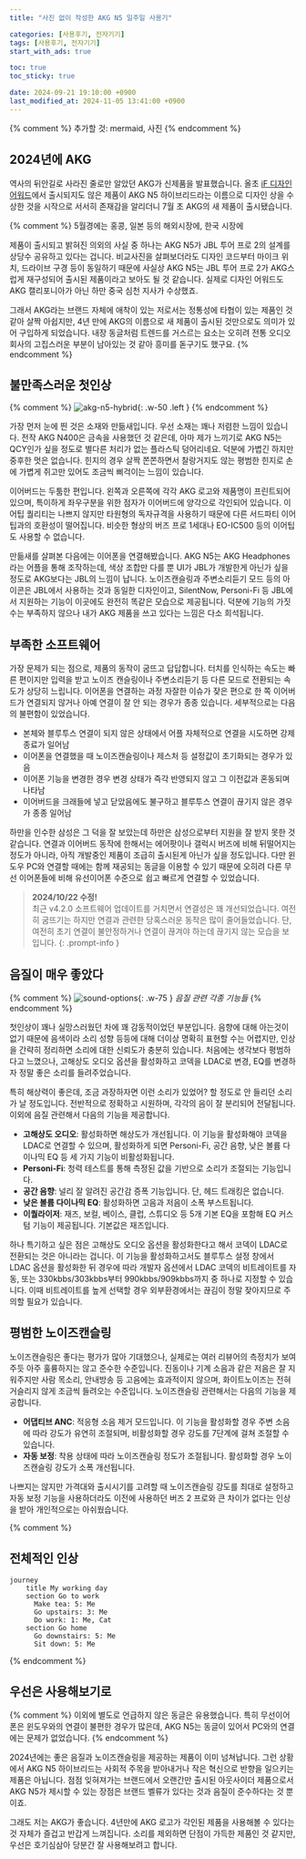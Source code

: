 ```yaml
---
title: "사진 없이 작성한 AKG N5 일주일 사용기"

categories: [사용후기, 전자기기]
tags: [사용후기, 전자기기]
start_with_ads: true

toc: true
toc_sticky: true

date: 2024-09-21 19:10:00 +0900
last_modified_at: 2024-11-05 13:41:00 +0900
---
```


{% comment %}
추가할 것: mermaid, 사진
{% endcomment %}

## **2024년에 AKG**

역사의 뒤안길로 사라진 줄로만 알았던 AKG가 신제품을 발표했습니다. 올초 [iF 디자인 어워드](https://ifdesign.com/en/winner-ranking/project/akg-n5-hybrid/634726)에서 출시되지도 않은 제품이 AKG N5 하이브리드라는 이름으로 디자인 상을 수상한 것을 시작으로 서서히 존재감을 알리더니 7월 초  AKG의 새 제품이 출시됐습니다.

{% comment %}
5월경에는 홍콩, 일본 등의 해외시장에, 한국 시장에

제품이 출시되고 밝혀진 의외의 사실 중 하나는 AKG N5가 JBL 투어 프로 2의 설계를 상당수 공유하고 있다는 겁니다. 비교사진을 살펴보더라도 디자인 코드부터 마이크 위치, 드라이브 구경 등이 동일하기 때문에 사실상 AKG N5는 JBL 투어 프로 2가 AKG스럽게 재구성되어 출시된 제품이라고 보아도 될 것 같습니다. 실제로 디자인 어워드도 AKG 캘리포니아가 아닌 하만 중국 심천 지사가 수상했죠.

그래서 AKG라는 브랜드 자체에 애착이 있는 저로서는 정통성에 타협이 있는 제품인 것 같아 살짝 아쉽지만, 4년 만에 AKG의 이름으로 새 제품이 출시된 것만으로도 의미가 있어 구입하게 되었습니다. 내장 동글처럼 트렌드를 거스르는 요소는 오히려 전통 오디오 회사의 고집스러운 부분이 남아있는 것 같아 흥미를 돋구기도 했구요.
{% endcomment %}

## **불만족스러운 첫인상**

{% comment %}
![akg-n5-hybrid](/2024-09-21-akg-n5-hybrid-reveiw/20240922_175311.webp){: .w-50 .left }
{% endcomment %}

가장 먼저 눈에 띈 것은 소재와 만듦새입니다. 우선 소재는 꽤나 저렴한 느낌이 있습니다. 전작 AKG N400은 금속을 사용했던 것 같은데, 아마 제가 느끼기로 AKG N5는 QCY인가 싶을 정도로 별다른 처리가 없는 플라스틱 덩어리네요. 덕분에 가볍긴 하지만 중후한 멋은 없습니다. 힌지의 경우 살짝 쫀쫀하면서 찰랑거지도 않는 평범한 힌지로 손에 가볍게 쥐고만 있어도 조금씩 삐걱이는 느낌이 있습니다.

이어버드는 두툼한 편입니다. 왼쪽과 오른쪽에 각각 AKG 로고와 제품명이 프린트되어 있으며, 특이하게 좌우구분을 위한 점자가 이어버드에 양각으로 각인되어 있습니다. 이어팁 퀄리티는 나쁘지 않지만 타원형의 독자규격을 사용하기 때문에 다른 서드파티 이어팁과의 호환성이 떨어집니다. 비슷한 형상의 버즈 프로 1세대나 EO-IC500 등의 이어팁도 사용할 수 없습니다.

만듦새를 살펴본 다음에는 이어폰을 연결해봤습니다. AKG N5는 AKG Headphones라는 어플을 통해 조작하는데, 색상 조합만 다를 뿐 UI가 JBL가 개발한게 아닌가 싶을 정도로 AKG보다는 JBL의 느낌이 납니다. 노이즈캔슬링과 주변소리듣기 모드 등의 아이콘은 JBL에서 사용하는 것과 동일한 디자인이고, SilentNow, Personi-Fi 등 JBL에서 지원하는 기능이 이곳에도 완전히 똑같은 모습으로 제공됩니다. 덕분에 기능의 가짓수는 부족하지 않으나 내가 AKG 제품을 쓰고 있다는 느낌은 다소 희석됩니다.

## **부족한 소프트웨어**

가장 문제가 되는 점으로, 제품의 동작이 굼뜨고 답답합니다. 터치를 인식하는 속도는 빠른 편이지만 입력을 받고 노이즈 캔슬링이나 주변소리듣기 등 다른 모드로 전환되는 속도가 상당히 느립니다. 이어폰을 연결하는 과정 자잘한 이슈가 잦은 편으로 한 쪽 이어버드가 연결되지 않거나 아예 연결이 잘 안 되는 경우가 종종 있습니다. 세부적으로는 다음의 불편함이 있었습니다.

- 본체와 블루투스 연결이 되지 않은 상태에서 어플 자체적으로 연결을 시도하면 강제종료가 일어남
- 이어폰을 연결했을 때 노이즈캔슬링이나 제스처 등 설정값이 초기화되는 경우가 있음
- 이어폰 기능을 변경한 경우 변경 상태가 즉각 반영되지 않고 그 이전값과 혼동되며 나타남
- 이어버드을 크래들에 넣고 닫았음에도 불구하고 블루투스 연결이 끊기지 않은 경우가 종종 일어남

하만을 인수한 삼성은 그 덕을 잘 보았는데 하만은 삼성으로부터 지원을 잘 받지 못한 것 같습니다. 연결과 이어버드 동작에 한해서는 에어팟이나 갤럭시 버즈에 비해 뒤떨어지는 정도가 아니라, 아직 개발중인 제품이 조급히 출시된게 아닌가 싶을 정도입니다. 다만 윈도우 PC와 연결할 때에는 함께 재공되는 동글을 이용할 수 있기 때문에 오히려 다른 무선 이어폰들에 비해 유선이어폰 수준으로 쉽고 빠르게 연결할 수 있었습니다.

> **2024/10/22 수정!**  
최근 v4.2.0 소프트웨어 업데이트를 거치면서 연결성은 꽤 개선되었습니다. 여전히 굼뜨기는 하지만 연결과 관련한 당혹스러운 동작은 많이 줄어들었습니다. 단, 여전히 초기 연결이 불안정하거나 연결이 끊겨야 하는데 끊기지 않는 모습을 보입니다.
{: .prompt-info }

## **음질이 매우 좋았다**

{% comment %}
![sound-options](/2024-09-21-akg-n5-hybrid-reveiw/sound-options.webp){: .w-75 }
_음질 관련 각종 기능들_
{% endcomment %}

첫인상이 꽤나 실망스러웠던 차에 꽤 감동적이었던 부분입니다. 음향에 대해 아는것이 없기 때문에 음색이라 소리 성향 등등에 대해 더이상 명확히 표현할 수는 어렵지만, 인상을 간략히 정리하면 소리에 대한 신뢰도가 충분히 있습니다. 처음에는 생각보다 평범하다고 느꼈으나, 고해상도 오디오 옵션을 활성화하고 코덱을 LDAC로 변경, EQ를 변경하자 정말 좋은 소리를 들려주었습니다.

특히 해상력이 좋은데, 조금 과장하자면 이런 소리가 있었어? 할 정도로 안 들리던 소리가 날 정도입니다. 전반적으로 정확하고 시원하며, 각각의 음이 잘 분리되어 전달됩니다. 이외에 음질 관련해서 다음의 기능을 제공합니다.

- **고해상도 오디오**: 활성화하면 해상도가 개선됩니다. 이 기능을 활성화해야 코덱을 LDAC로 연결할 수 있으며, 활성화하게 되면 Personi-Fi, 공간 음향, 낮은 볼륨 다이나믹 EQ 등 세 가지 기능이 비활성화됩니다.
- **Personi-Fi**: 청력 테스트를 통해 측정된 값을 기반으로 소리가 조절되는 기능입니다.
- **공간 음향**: 널리 잘 알려진 공간감 증폭 기능입니다. 단, 헤드 트래킹은 없습니다.
- **낮은 볼륨 다이나믹 EQ**: 활성화하면 고음과 저음이 소폭 부스트됩니다.
- **이퀄라이저**: 재즈, 보컬, 베이스, 클럽, 스튜디오 등 5개 기본 EQ을 포함해 EQ 커스텀 기능이 제공됩니다. 기본값은 재즈입니다.

하나 특기하고 싶은 점은 고해상도 오디오 옵션을 활성화한다고 해서 코덱이 LDAC로 전환되는 것은 아니라는 겁니다. 이 기능을 활성화하고서도 블루투스 설정 창에서 LDAC 옵션을 활성화한 뒤 경우에 따라 개발자 옵션에서 LDAC 코덱의 비트레이트를 자동, 또는 330kbbs/303kbbs부터 990kbbs/909kbbs까지 중 하나로 지정할 수 있습니다. 이때 비트레이트를 높게 선택할 경우 외부환경에서는 끊김이 정말 잦아지므로 주의할 필요가 있습니다.

## **평범한 노이즈캔슬링**

노이즈캔슬링은 좋다는 평가가 많아 기대했으나, 실제로는 여러 리뷰어의 측정치가 보여주듯 아주 훌륭하지는 않고 준수한 수준입니다. 진동이나 기계 소음과 같은 저음은 잘 지워주지만 사람 목소리, 안내방송 등 고음에는 효과적이지 않으며, 화이트노이즈는 전혀 거슬리지 않게 조금씩 들려오는 수준입니다. 노이즈캔슬링 관련해서는 다음의 기능을 제공합니다.

- **어댑티브 ANC**: 적응형 소음 제거 모드입니다. 이 기능을 활성화할 경우 주변 소음에 따라 강도가 유연히 조절되며, 비활성화할 경우 강도를 7단계에 걸쳐 조절할 수 있습니다.
- **자동 보정**: 착용 상태에 따라 노이즈캔슬링 정도가 조절됩니다. 활성화할 경우 노이즈캔슬링 강도가 소폭 개선됩니다.

나쁘지는 않지만 가격대와 출시시기를 고려할 때 노이즈캔슬링 강도를 최대로 설정하고 자동 보정 기능을 사용하더라도 이전에 사용하던 버즈 2 프로와 큰 차이가 없다는 인상을 받아 개인적으로는 아쉬웠습니다.

{% comment %}
## **전체적인 인상**

```mermaid
journey
    title My working day
    section Go to work
      Make tea: 5: Me
      Go upstairs: 3: Me
      Do work: 1: Me, Cat
    section Go home
      Go downstairs: 5: Me
      Sit down: 5: Me
```
{% endcomment %}

## **우선은 사용해보기로**

{% comment %}
이외에 별도로 언급하지 않은 동글은 유용했습니다. 특히 무선이어폰은 윈도우와의 연결이 불편한 경우가 많은데, AKG N5는 동글이 있어서 PC와의 연결에는 문제가 없었습니다.
{% endcomment %}

2024년에는 좋은 음질과 노이즈캔슬링을 제공하는 제품이 이미 넘쳐납니다. 그런 상황에서 AKG N5 하이브리드는 사회적 주목을 받아내거나 작은 혁신으로 반향을 일으키는 제품은 아닙니다. 점점 잊혀져가는 브랜드에서 오랜간만 출시된 아웃사이더 제품으로서 AKG N5가 제시할 수 있는 장점은 브랜드 벨류가 있다는 것과 음질이 준수하다는 것 뿐이죠.

그래도 저는 AKG가 좋습니다. 4년만에 AKG 로고가 각인된 제품을 사용해볼 수 있다는 것 자체가 즐겁고 반갑게 느껴집니다. 소리를 제외하면 단점이 가득한 제품인 것 같지만, 우선은 호기심삼아 당분간 잘 사용해보려고 합니다.